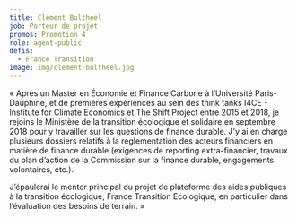 ```yaml
---
title: Clément Bultheel
job: Porteur de projet
promos: Promotion 4
role: agent-public
defis:
  - France Transition
image: img/clement-bultheel.jpg
---
```

« Après un Master en Économie et Finance Carbone à l’Université Paris-Dauphine, et de premières expériences au sein des think tanks I4CE - Institute for Climate Economics et The Shift Project entre 2015 et 2018, je rejoins le Ministère de la transition écologique et solidaire en septembre 2018 pour y travailler sur les questions de finance durable. J’y ai en charge plusieurs dossiers relatifs à la réglementation des acteurs financiers en matière de finance durable (exigences de reporting extra-financier, travaux du plan d’action de la Commission sur la finance durable, engagements volontaires, etc.).

J’épaulerai le mentor principal du projet de plateforme des aides publiques à la transition écologique, France Transition Ecologique, en particulier dans l’évaluation des besoins de terrain. »